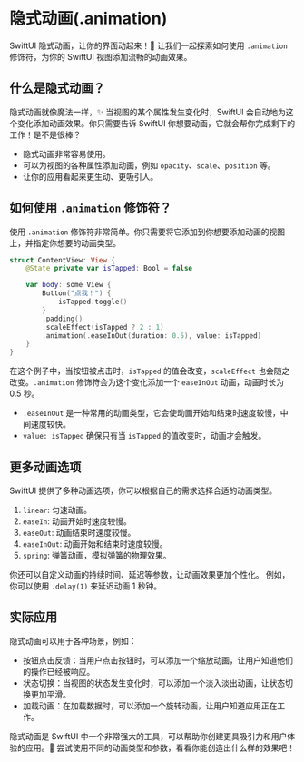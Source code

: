 ﻿# 隐式动画(.animation)

SwiftUI 隐式动画，让你的界面动起来！🎉 让我们一起探索如何使用 `.animation` 修饰符，为你的 SwiftUI 视图添加流畅的动画效果。

## 什么是隐式动画？

隐式动画就像魔法一样，✨ 当视图的某个属性发生变化时，SwiftUI 会自动地为这个变化添加动画效果。你只需要告诉 SwiftUI 你想要动画，它就会帮你完成剩下的工作！是不是很棒？

*   隐式动画非常容易使用。
*   可以为视图的各种属性添加动画，例如 `opacity`、`scale`、`position` 等。
*   让你的应用看起来更生动、更吸引人。

## 如何使用 `.animation` 修饰符？

使用 `.animation` 修饰符非常简单。你只需要将它添加到你想要添加动画的视图上，并指定你想要的动画类型。

```swift
struct ContentView: View {
    @State private var isTapped: Bool = false

    var body: some View {
        Button("点我！") {
            isTapped.toggle()
        }
        .padding()
        .scaleEffect(isTapped ? 2 : 1)
        .animation(.easeInOut(duration: 0.5), value: isTapped)
    }
}
```

在这个例子中，当按钮被点击时，`isTapped` 的值会改变，`scaleEffect` 也会随之改变。`.animation` 修饰符会为这个变化添加一个 `easeInOut` 动画，动画时长为 0.5 秒。

*   `.easeInOut` 是一种常用的动画类型，它会使动画开始和结束时速度较慢，中间速度较快。
*   `value: isTapped` 确保只有当 `isTapped` 的值改变时，动画才会触发。

## 更多动画选项

SwiftUI 提供了多种动画选项，你可以根据自己的需求选择合适的动画类型。

1.  `linear`: 匀速动画。
2.  `easeIn`: 动画开始时速度较慢。
3.  `easeOut`: 动画结束时速度较慢。
4.  `easeInOut`: 动画开始和结束时速度较慢。
5.  `spring`: 弹簧动画，模拟弹簧的物理效果。

你还可以自定义动画的持续时间、延迟等参数，让动画效果更加个性化。 例如，你可以使用 `.delay(1)` 来延迟动画 1 秒钟。

## 实际应用

隐式动画可以用于各种场景，例如：

*   按钮点击反馈：当用户点击按钮时，可以添加一个缩放动画，让用户知道他们的操作已经被响应。
*   状态切换：当视图的状态发生变化时，可以添加一个淡入淡出动画，让状态切换更加平滑。
*   加载动画：在加载数据时，可以添加一个旋转动画，让用户知道应用正在工作。

隐式动画是 SwiftUI 中一个非常强大的工具，可以帮助你创建更具吸引力和用户体验的应用。🚀 尝试使用不同的动画类型和参数，看看你能创造出什么样的效果吧！